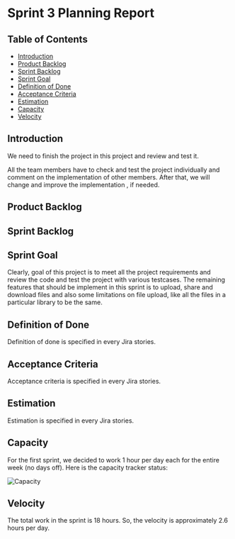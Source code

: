 
# Sprint 3 Planning Report

## Table of Contents
- [Introduction](#introduction)
- [Product Backlog](#product-backlog)
- [Sprint Backlog](#sprint-backlog)
- [Sprint Goal](#sprint-goal)
- [Definition of Done](#definition-of-done)
- [Acceptance Criteria](#acceptance-criteria)
- [Estimation](#estimation)
- [Capacity](#capacity)
- [Velocity](#velocity)

## Introduction
We need to finish the project in this project and review and test it.

All the team members have to check and test the project individually and comment on the implementation of other members. After that, we will change and improve the implementation , if needed.

## Product Backlog


## Sprint Backlog

## Sprint Goal
Clearly, goal of this project is to meet all the project requirements and review the code and test the project with various testcases.
The remaining features that should  be implement in this sprint is to upload, share and download files and also some limitations on file upload, like all the files in a particular library to be the same.

## Definition of Done
Definition of done is specified in every Jira stories. 

## Acceptance Criteria
Acceptance criteria is specified in every Jira stories. 

## Estimation
Estimation is specified in every Jira stories. 

## Capacity
For the first sprint, we decided to work 1 hour per day each for the entire week (no days off). Here is the capacity tracker status:

![Capacity]()

## Velocity
The total work in the sprint is 18 hours. So, the velocity is approximately 2.6 hours per day.
